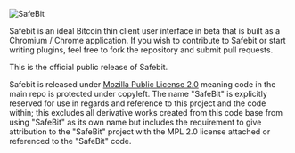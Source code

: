 ![SafeBit](http://safeb.it/wp-content/uploads/2011/09/Safebit-Logo-+-Bitcoin-Evolved.png)
                                                         


Safebit is an ideal Bitcoin thin client user interface in beta that is built as a Chromium / Chrome application.
If you wish to contribute to Safebit or start writing plugins, feel free to fork the repository 
and submit pull requests.


This is the official public release of Safebit.

Safebit is released under [Mozilla Public License 2.0](http://www.mozilla.org/MPL/2.0/)
meaning code in the main repo is protected under copyleft.  The name "SafeBit" is explicitly reserved for use in regards and reference to this project and the code within;  this excludes all derivative works created from this code base from using "SafeBit" as its own name but includes the requirement to give attribution to the "SafeBit" project with the MPL 2.0 license attached or referenced to the "SafeBit" code.  







